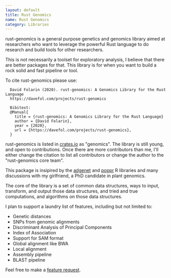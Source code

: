 ```yaml
---
layout: default
title: Rust Genomics
name: Rust Genomics
category: Libraries
---
```


rust-genomics is a general purpose genetics and genomics library
aimed at researchers who want to leverage the powerful Rust language
to do research and build tools for other researchers. 

This is not necessarily a toolset for exploratory analysis,
I believe that there are better packages for that. This library is
for when you want to build a rock solid and fast pipeline
or tool. 

To cite rust-genomics please use:

```
  David Folarin (2020). rust-genomics: A Genomics Library for the Rust Language
  https://davefol.com/projects/rust-genomics

  Bibitext: 
  @Manual{
    title = {rust-genomics: A Genomics Library for the Rust Language}
    author = {David Folarin},
    year = {2020},
    url = {https://davefol.com/projects/rust-genomics},
  }
```

rust-genomics is listed in [crates.io](https://crates.io/crates/genomics) as "genomics".
The library is still young, and open to contributions. Once there are more contributors than
me, I'll either change the citation to list all contributors or change the author
to the "rust-genomics core team". 

This package is insipired by the [adgenet](https://cran.r-project.org/web/packages/adegenet/index.html)
and [poppr](https://grunwaldlab.github.io/poppr/) R libraries and many discussions with
my girlfriend, a PhD candidate in plant genomics. 

The core of the library is a set of common data structures, ways to input, transform, and output
those data structures, and tried and true computations, and algorithms on those data structures. 

I plan to support a laundry list of features, including but not limited to:
- Genetic distances
- SNPs from genomic alignments
- Discriminant Analysis of Principal Components
- Index of Association
- Support for SAM format
- Global alignment like BWA
- Local alignment 
- Assembly pipeline
- BLAST pipeline

Feel free to make a [feature request](https://github.com/davefol/rust-genomics/issues).
